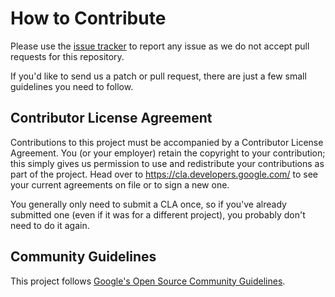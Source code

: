 # How to Contribute

Please use the [issue tracker](https://github.com/ThomasGorisse/SceneformMaintained/issues)
to report any issue as we do not accept pull requests for this repository.

If you'd like to send us a patch or pull request, there are just a few small
guidelines you need to follow.

## Contributor License Agreement

Contributions to this project must be accompanied by a Contributor License
Agreement. You (or your employer) retain the copyright to your contribution;
this simply gives us permission to use and redistribute your contributions as
part of the project. Head over to <https://cla.developers.google.com/> to see
your current agreements on file or to sign a new one.

You generally only need to submit a CLA once, so if you've already submitted one
(even if it was for a different project), you probably don't need to do it
again.

## Community Guidelines

This project follows [Google's Open Source Community
Guidelines](https://opensource.google.com/conduct/).
